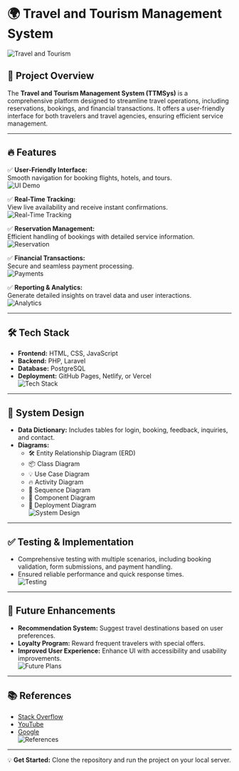 # 🌍 Travel and Tourism Management System  

![Travel and Tourism](https://images.unsplash.com/photo-1523961131990-5ea7c61b2107)  

## 🚀 **Project Overview**
The **Travel and Tourism Management System (TTMSys)** is a comprehensive platform designed to streamline travel operations, including reservations, bookings, and financial transactions. It offers a user-friendly interface for both travelers and travel agencies, ensuring efficient service management.  

---

## 🔥 **Features**
✅ **User-Friendly Interface:**  
Smooth navigation for booking flights, hotels, and tours.  
![UI Demo](https://images.unsplash.com/photo-1516483638261-f4dbaf036963)  

✅ **Real-Time Tracking:**  
View live availability and receive instant confirmations.  
![Real-Time Tracking](https://images.unsplash.com/photo-1506748686214-e9df14d4d9d0)  

✅ **Reservation Management:**  
Efficient handling of bookings with detailed service information.  
![Reservation](https://images.unsplash.com/photo-1519922639192-e73293ca4305)  

✅ **Financial Transactions:**  
Secure and seamless payment processing.  
![Payments](https://images.unsplash.com/photo-1602455631928-90a8e78f4f0c)  

✅ **Reporting & Analytics:**  
Generate detailed insights on travel data and user interactions.  
![Analytics](https://images.unsplash.com/photo-1542744173-8e7e53415bb0)  

---

## 🛠️ **Tech Stack**
- **Frontend:** HTML, CSS, JavaScript  
- **Backend:** PHP, Laravel  
- **Database:** PostgreSQL  
- **Deployment:** GitHub Pages, Netlify, or Vercel  
![Tech Stack](https://images.unsplash.com/photo-1547658719-da2b51169166)  

---

## 🔧 **System Design**
- **Data Dictionary:** Includes tables for login, booking, feedback, inquiries, and contact.  
- **Diagrams:**  
  - 🛠️ Entity Relationship Diagram (ERD)  
  - 📦 Class Diagram  
  - 💡 Use Case Diagram  
  - 🔥 Activity Diagram  
  - 🔗 Sequence Diagram  
  - 🧩 Component Diagram  
  - 🚀 Deployment Diagram  
![System Design](https://images.unsplash.com/photo-1507209696999-60eca315c1c9)  

---

## ✅ **Testing & Implementation**
- Comprehensive testing with multiple scenarios, including booking validation, form submissions, and payment handling.  
- Ensured reliable performance and quick response times.  
![Testing](https://images.unsplash.com/photo-1551836022-4c4c79ecde16)  

---

## 🚀 **Future Enhancements**
- **Recommendation System:** Suggest travel destinations based on user preferences.  
- **Loyalty Program:** Reward frequent travelers with special offers.  
- **Improved User Experience:** Enhance UI with accessibility and usability improvements.  
![Future Plans](https://images.unsplash.com/photo-1604771997911-0f3a7d7d9a4c)  

---

## 📚 **References**
- [Stack Overflow](https://stackoverflow.com)  
- [YouTube](https://www.youtube.com)  
- [Google](https://www.google.com)  
![References](https://images.unsplash.com/photo-1562577309-2592ab84b1bc)  

---

💡 **Get Started:** Clone the repository and run the project on your local server.  
